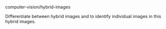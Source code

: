  computer-vision/hybrid-images


Differentiate between hybrid images and to identify individual images in this hybrid images.
